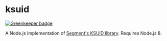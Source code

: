 # ksuid

[![Greenkeeper badge](https://badges.greenkeeper.io/novemberborn/ksuid.svg)](https://greenkeeper.io/)

A Node.js implementation of [Segment's KSUID
library](https://github.com/segmentio/ksuid). Requires Node.js 8.
